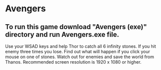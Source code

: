 # Avengers
## To run this game download "Avengers (exe)" directory and run Avengers.exe file.
Use your WSAD keys and help Thor to catch all 6 infinity stones. If you hit enemy three times you lose. Find out what will happen if you click your mouse on one of stones. Watch out for enemies and save the world from Thanos. Recommended screen resolution is 1920 x 1080 or higher.
